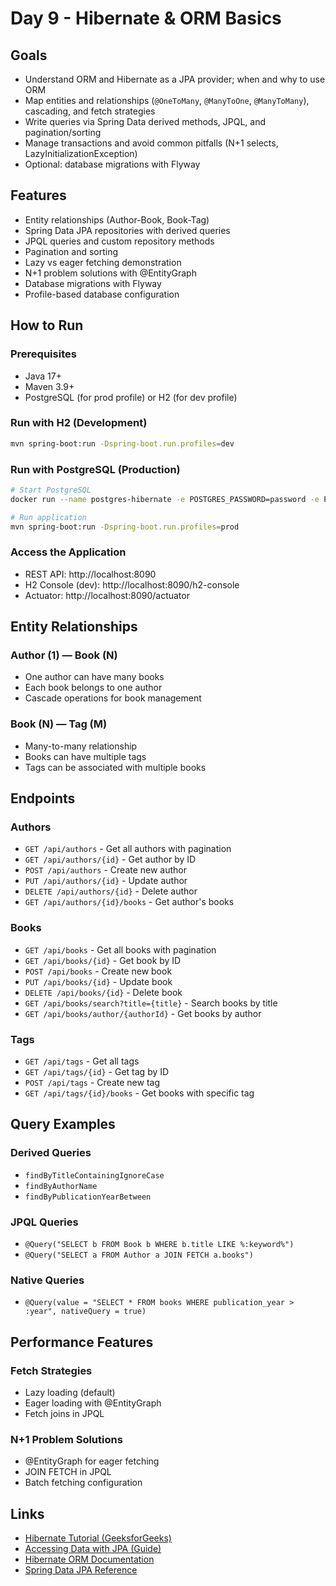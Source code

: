 # Day 9 - Hibernate & ORM Basics

## Goals
- Understand ORM and Hibernate as a JPA provider; when and why to use ORM
- Map entities and relationships (`@OneToMany`, `@ManyToOne`, `@ManyToMany`), cascading, and fetch strategies
- Write queries via Spring Data derived methods, JPQL, and pagination/sorting
- Manage transactions and avoid common pitfalls (N+1 selects, LazyInitializationException)
- Optional: database migrations with Flyway

## Features
- Entity relationships (Author-Book, Book-Tag)
- Spring Data JPA repositories with derived queries
- JPQL queries and custom repository methods
- Pagination and sorting
- Lazy vs eager fetching demonstration
- N+1 problem solutions with @EntityGraph
- Database migrations with Flyway
- Profile-based database configuration

## How to Run

### Prerequisites
- Java 17+
- Maven 3.9+
- PostgreSQL (for prod profile) or H2 (for dev profile)

### Run with H2 (Development)
```bash
mvn spring-boot:run -Dspring-boot.run.profiles=dev
```

### Run with PostgreSQL (Production)
```bash
# Start PostgreSQL
docker run --name postgres-hibernate -e POSTGRES_PASSWORD=password -e POSTGRES_DB=hibernate_demo -p 5432:5432 -d postgres:15

# Run application
mvn spring-boot:run -Dspring-boot.run.profiles=prod
```

### Access the Application
- REST API: http://localhost:8090
- H2 Console (dev): http://localhost:8090/h2-console
- Actuator: http://localhost:8090/actuator

## Entity Relationships

### Author (1) — Book (N)
- One author can have many books
- Each book belongs to one author
- Cascade operations for book management

### Book (N) — Tag (M)
- Many-to-many relationship
- Books can have multiple tags
- Tags can be associated with multiple books

## Endpoints

### Authors
- `GET /api/authors` - Get all authors with pagination
- `GET /api/authors/{id}` - Get author by ID
- `POST /api/authors` - Create new author
- `PUT /api/authors/{id}` - Update author
- `DELETE /api/authors/{id}` - Delete author
- `GET /api/authors/{id}/books` - Get author's books

### Books
- `GET /api/books` - Get all books with pagination
- `GET /api/books/{id}` - Get book by ID
- `POST /api/books` - Create new book
- `PUT /api/books/{id}` - Update book
- `DELETE /api/books/{id}` - Delete book
- `GET /api/books/search?title={title}` - Search books by title
- `GET /api/books/author/{authorId}` - Get books by author

### Tags
- `GET /api/tags` - Get all tags
- `GET /api/tags/{id}` - Get tag by ID
- `POST /api/tags` - Create new tag
- `GET /api/tags/{id}/books` - Get books with specific tag

## Query Examples

### Derived Queries
- `findByTitleContainingIgnoreCase`
- `findByAuthorName`
- `findByPublicationYearBetween`

### JPQL Queries
- `@Query("SELECT b FROM Book b WHERE b.title LIKE %:keyword%")`
- `@Query("SELECT a FROM Author a JOIN FETCH a.books")`

### Native Queries
- `@Query(value = "SELECT * FROM books WHERE publication_year > :year", nativeQuery = true)`

## Performance Features

### Fetch Strategies
- Lazy loading (default)
- Eager loading with @EntityGraph
- Fetch joins in JPQL

### N+1 Problem Solutions
- @EntityGraph for eager fetching
- JOIN FETCH in JPQL
- Batch fetching configuration

## Links
- [Hibernate Tutorial (GeeksforGeeks)](https://www.geeksforgeeks.org/java/hibernate-tutorial/)
- [Accessing Data with JPA (Guide)](https://spring.io/guides/gs/accessing-data-jpa)
- [Hibernate ORM Documentation](https://hibernate.org/orm/documentation/)
- [Spring Data JPA Reference](https://docs.spring.io/spring-data/jpa/docs/current/reference/html/)
